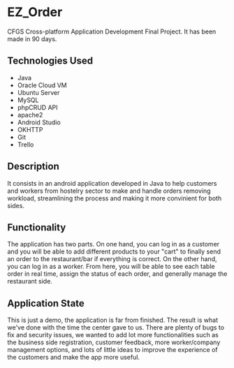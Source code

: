 # EZ_Order
CFGS Cross-platform Application Development Final Project. It has been made in 90 days.

## Technologies Used
- Java
- Oracle Cloud VM
- Ubuntu Server
- MySQL
- phpCRUD API
- apache2
- Android Studio
- OKHTTP
- Git
- Trello

## Description
It consists in an android application developed in Java to help customers and workers from hostelry sector to make and handle orders removing workload, streamlining the process and making it more convinient for both sides.

## Functionality
The application has two parts. On one hand, you can log in as a customer and you will be able to add different products to your "cart" to finally send an order to the restaurant/bar if everything is correct. On the other hand, you can log in as a worker. From here, you will be able to see each table order in real time, assign the status of each order, and generally manage the restaurant side.

## Application State
This is just a demo, the application is far from finished. The result is what we've done with the time the center gave to us. There are plenty of bugs to fix and security issues, we wanted to add lot more functionalities such as the business side registration, customer feedback, more worker/company management options, and lots of little ideas to improve the experience of the customers and make the app more useful.


